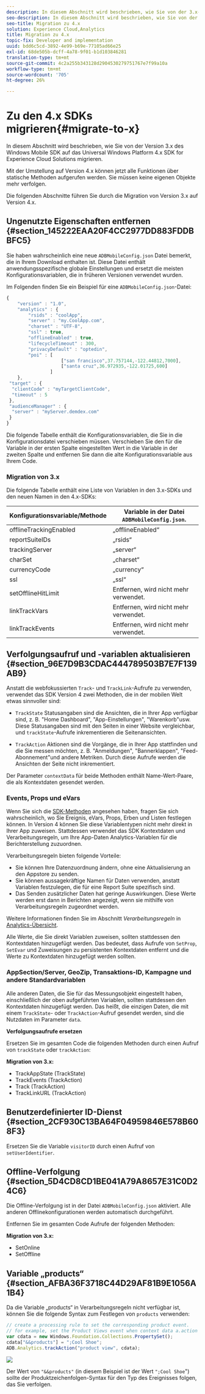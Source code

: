 ```yaml
---
description: In diesem Abschnitt wird beschrieben, wie Sie von der 3.x-Version eines vorherigen Windows Mobile SDK auf das Universal Windows Platform 4.x SDK for Experience Cloud Solutions migrieren.
seo-description: In diesem Abschnitt wird beschrieben, wie Sie von der 3.x-Version eines vorherigen Windows Mobile SDK auf das Universal Windows Platform 4.x SDK for Experience Cloud Solutions migrieren.
seo-title: Migration zu 4.x
solution: Experience Cloud,Analytics
title: Migration zu 4.x
topic-fix: Developer and implementation
uuid: bdd6c5cd-3892-4e99-b69e-77105ad66e25
exl-id: 68de505b-dcff-4a78-9f01-b1d103846281
translation-type: tm+mt
source-git-commit: 4c2a255b343128d2904530279751767e7f99a10a
workflow-type: tm+mt
source-wordcount: '705'
ht-degree: 26%

---
```


# Zu den 4.x SDKs migrieren{#migrate-to-x}

In diesem Abschnitt wird beschrieben, wie Sie von der Version 3.x des Windows Mobile SDK auf das Universal Windows Platform 4.x SDK for Experience Cloud Solutions migrieren.

Mit der Umstellung auf Version 4.x können jetzt alle Funktionen über statische Methoden aufgerufen werden. Sie müssen keine eigenen Objekte mehr verfolgen.

Die folgenden Abschnitte führen Sie durch die Migration von Version 3.x auf Version 4.x.

## Ungenutzte Eigenschaften entfernen {#section_145222EAA20F4CC2977DD883FDDBBFC5}

Sie haben wahrscheinlich eine neue `ADBMobileConfig.json` Datei bemerkt, die in Ihrem Download enthalten ist. Diese Datei enthält anwendungsspezifische globale Einstellungen und ersetzt die meisten Konfigurationsvariablen, die in früheren Versionen verwendet wurden.

Im Folgenden finden Sie ein Beispiel für eine `ADBMobileConfig.json`-Datei:

```js
{ 
    "version" : "1.0", 
    "analytics" : { 
        "rsids" : "coolApp", 
        "server" : "my.CoolApp.com", 
        "charset" : "UTF-8", 
        "ssl" : true, 
        "offlineEnabled" : true, 
        "lifecycleTimeout" : 300, 
        "privacyDefault" : "optedin", 
        "poi" : [ 
                    ["san francisco",37.757144,-122.44812,7000], 
                    ["santa cruz",36.972935,-122.01725,600] 
                ] 
    }, 
 "target" : { 
  "clientCode" : "myTargetClientCode", 
  "timeout" : 5 
 }, 
 "audienceManager" : { 
  "server" : "myServer.demdex.com" 
 } 
}
```

Die folgende Tabelle enthält die Konfigurationsvariablen, die Sie in die Konfigurationsdatei verschieben müssen. Verschieben Sie den für die Variable in der ersten Spalte eingestellten Wert in die Variable in der zweiten Spalte und entfernen Sie dann die alte Konfigurationsvariable aus Ihrem Code.

### Migration von 3.x

Die folgende Tabelle enthält eine Liste von Variablen in den 3.x-SDKs und den neuen Namen in den 4.x-SDKs:

| Konfigurationsvariable/Methode | Variable in der Datei `ADBMobileConfig.json`. |
|--- |--- |
| offlineTrackingEnabled | „offlineEnabled“ |
| reportSuiteIDs | „rsids“ |
| trackingServer | „server“ |
| charSet | „charset“ |
| currencyCode | „currency“ |
| ssl | „ssl“ |
| setOfflineHitLimit | Entfernen, wird nicht mehr verwendet. |
| linkTrackVars | Entfernen, wird nicht mehr verwendet. |
| linkTrackEvents | Entfernen, wird nicht mehr verwendet. |

## Verfolgungsaufruf und -variablen aktualisieren {#section_96E7D9B3CDAC444789503B7E7F139AB9}

Anstatt die webfokussierten `Track`- und `TrackLink`-Aufrufe zu verwenden, verwendet das SDK Version 4 zwei Methoden, die in der mobilen Welt etwas sinnvoller sind:

* `TrackState` Statusangaben sind die Ansichten, die in Ihrer App verfügbar sind, z. B. &quot;Home Dashboard&quot;, &quot;App-Einstellungen&quot;, &quot;Warenkorb&quot;usw. Diese Statusangaben sind mit den Seiten in einer Website vergleichbar, und `trackState`-Aufrufe inkrementieren die Seitenansichten.

* `TrackAction` Aktionen sind die Vorgänge, die in Ihrer App stattfinden und die Sie messen möchten, z. B. &quot;Anmeldungen&quot;, &quot;Bannerklappen&quot;, &quot;Feed-Abonnement&quot;und andere Metriken. Durch diese Aufrufe werden die Ansichten der Seite nicht inkrementiert.

Der Parameter `contextData` für beide Methoden enthält Name-Wert-Paare, die als Kontextdaten gesendet werden.

### Events, Props und eVars

Wenn Sie sich die [SDK-Methoden](/help/universal-windows/c-configuration/methods.md) angesehen haben, fragen Sie sich wahrscheinlich, wo Sie Ereignis, eVars, Props, Erben und Listen festlegen können. In Version 4 können Sie diese Variablentypen nicht mehr direkt in Ihrer App zuweisen. Stattdessen verwendet das SDK Kontextdaten und Verarbeitungsregeln, um Ihre App-Daten Analytics-Variablen für die Berichterstellung zuzuordnen.

Verarbeitungsregeln bieten folgende Vorteile:

* Sie können Ihre Datenzuordnung ändern, ohne eine Aktualisierung an den Appstore zu senden.
* Sie können aussagekräftige Namen für Daten verwenden, anstatt Variablen festzulegen, die für eine Report Suite spezifisch sind.
* Das Senden zusätzlicher Daten hat geringe Auswirkungen. Diese Werte werden erst dann in Berichten angezeigt, wenn sie mithilfe von Verarbeitungsregeln zugeordnet werden.

Weitere Informationen finden Sie im Abschnitt *Verarbeitungsregeln* in [Analytics-Übersicht](/help/universal-windows/analytics/analytics.md).

Alle Werte, die Sie direkt Variablen zuweisen, sollten stattdessen den Kontextdaten hinzugefügt werden. Das bedeutet, dass Aufrufe von `SetProp`, `SetEvar` und Zuweisungen zu persistenten Kontextdaten entfernt und die Werte zu Kontextdaten hinzugefügt werden sollten.

### AppSection/Server, GeoZip, Transaktions-ID, Kampagne und andere Standardvariablen

Alle anderen Daten, die Sie für das Messungsobjekt eingestellt haben, einschließlich der oben aufgeführten Variablen, sollten stattdessen den Kontextdaten hinzugefügt werden. Das heißt, die einzigen Daten, die mit einem `TrackState`- oder `TrackAction`-Aufruf gesendet werden, sind die Nutzdaten im Parameter `data`.

**Verfolgungsaufrufe ersetzen**

Ersetzen Sie im gesamten Code die folgenden Methoden durch einen Aufruf von `trackState` oder `trackAction`:

**Migration von 3.x:**

* TrackAppState (TrackState)
* TrackEvents (TrackAction)
* Track (TrackAction)
* TrackLinkURL (TrackAction)

## Benutzerdefinierter ID-Dienst {#section_2CF930C13BA64F04959846E578B608F3}

Ersetzen Sie die Variable `visitorID` durch einen Aufruf von `setUserIdentifier`.

## Offline-Verfolgung {#section_5D4CD8CD1BE041A79A8657E31C0D24C6}

Die Offline-Verfolgung ist in der Datei `ADBMobileConfig.json` aktiviert. Alle anderen Offlinekonfigurationen werden automatisch durchgeführt.

Entfernen Sie im gesamten Code Aufrufe der folgenden Methoden:

**Migration von 3.x:**

* SetOnline
* SetOffline

## Variable „products“ {#section_AFBA36F3718C44D29AF81B9E1056A1B4}

Da die Variable „products“ in Verarbeitungsregeln nicht verfügbar ist, können Sie die folgende Syntax zum Festlegen von `products` verwenden:

```js
// create a processing rule to set the corresponding product event. 
// for example, set the Product Views event when context data a.action = "product view" 
var cdata = new Windows.Foundation.Collections.PropertySet(); 
cdata["&&products"] = ";Cool Shoe"; 
ADB.Analytics.trackAction("product view", cdata);
```

![](assets/prod-view.png)

Der Wert von `"&&products"` (in diesem Beispiel ist der Wert `";Cool Shoe`&quot;) sollte der Produktzeichenfolgen-Syntax für den Typ des Ereignisses folgen, das Sie verfolgen.
